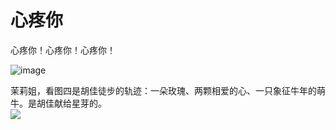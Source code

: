 心疼你
===
心疼你！心疼你！心疼你！<br>


![image](https://user-images.githubusercontent.com/98999822/155225877-012ae657-a598-406f-8939-ed93f9c5f177.png)

茉莉姐，看图四是胡佳徒步的轨迹：一朵玫瑰、两颗相爱的心、一只象征牛年的萌牛。是胡佳献给星芽的。<br>
<img src="https://lh3.googleusercontent.com/u/0/d/1vtvSm_2jPpcdv1mFqmyi4afgSNUX3rt_">
